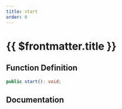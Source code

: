 ```yaml
---
title: start
order: 0
---
```


# {{ $frontmatter.title }}

## Function Definition

```ts
public start(): void;
```

## Documentation

<!--@include: ./parts/start.md-->

